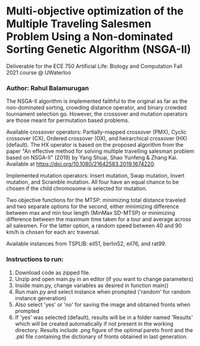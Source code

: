 # Multi-objective optimization of the Multiple Traveling Salesmen Problem Using a Non-dominated Sorting Genetic Algorithm (NSGA-II)
Deliverable for the ECE 750 Artificial Life: Biology and Computation Fall 2021 course @ UWaterloo
### Author: Rahul Balamurugan

The NSGA-II algorithm is implemented faithful to the original as far as the non-dominated sorting, crowding distance operator, and binary crowded tournament selection go. However, the crossover and mutation operators are those meant for permutation based problems.

Available crossover operators: Partially-mapped crossover (PMX), Cyclic crossover (CX), Ordered crossover (OX), and heirarchical crossover (HX)(default). The HX operator is based on the proposed algorithm from the paper "An effective method for solving multiple travelling salesman problem based on NSGA-II" (2019) by Yang Shuai, Shao Yunfeng & Zhang Kai. Available at https://doi.org/10.1080/21642583.2019.1674220.

Implemented mutation operators: Insert mutation, Swap mutation, Invert mutation, and Scramble mutation. All four have an equal chance to be chosen if the child chromosome is selected for mutation.

Two objective functions  for the MTSP: minimizing total distance traveled and two separate options for the second, either minimizing difference between max and min tour length (MinMax SD-MTSP) or minimizing difference between the maximum time taken for a tour and average across all salesmen. For the latter option, a random speed between 40 and 90 km/h is chosen for each arc traversal.

Available instances from TSPLIB: eil51, berlin52, eil76, and rat99.

### Instructions to run:
1. Download code as zipped file.
2. Unzip and open main.py in an editor (if you want to change parameters)
3. Inside main.py, change variables as desired in function main()
4. Run main.py and select instance when prompted ('random' for random instance generation)
5. Also select 'yes' or 'no' for saving the image and obtained fronts when prompted
6. If 'yes' was selected (default), results will be in a folder named 'Results' which will be created automatically if not present in the working directory. Results include .png figure of the optimal pareto front and the .pkl file containing the dictionary of fronts obtained in last generation.
